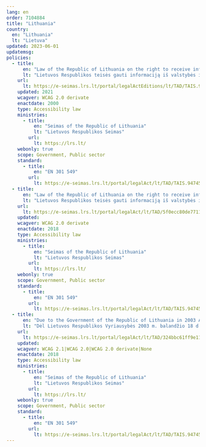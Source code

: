 ```yaml
---
lang: en
order: 7104884
title: "Lithuania"
country:
  en: "Lithuania"
  lt: "Lietuva"
updated: 2023-06-01
updatemsg:
policies:
  - title:
      en: "Law of the Republic of Lithuania on the right to receive information from state and municipal institutions and bodies no. VIII-1524 (Summary version)"
      lt: "Lietuvos Respublikos teisės gauti informaciją iš valstybės ir savivaldybių institucijų ir įstaigų įstatymas Nr. VIII-1524 (Suvestinė redakcija)"
    url:
      lt: https://e-seimas.lrs.lt/portal/legalActEditions/lt/TAD/TAIS.94745
    updated: 2021
    wcagver: WCAG 2.0 derivate
    enactdate: 2000
    type: Accessibility law
    ministries:
      - title:
          en: "Seimas of the Republic of Lithuania"
          lt: "Lietuvos Respublikos Seimas"
        url:
          lt: https://lrs.lt/  
    webonly: true
    scope: Government, Public sector
    standard:
      - title:
          en: "EN 301 549"
        url:
          lt: https://e-seimas.lrs.lt/portal/legalAct/lt/TAD/TAIS.94745/fnAbxGEluQ
  - title:
      en: "Law of the Republic of Lithuania on the right to receive information from state and municipal institutions and bodies no. VIII-1524 Amendment of Articles 1, 2, 3, 5, 6, 7, 12, 22 and Appendix Law No. XIII-1590"
      lt: "Lietuvos Respublikos teisės gauti informaciją iš valstybės ir savivaldybių institucijų ir įstaigų įstatymo Nr. VIII-1524 1, 2, 3, 5, 6, 7, 12, 22 straipsnių ir priedo pakeitimo įstatymas Nr. XIII-1590"
    url:
      lt: https://e-seimas.lrs.lt/portal/legalAct/lt/TAD/5f0ecc80de7711e8995fb8ded8eb97ff
    updated: 
    wcagver: WCAG 2.0 derivate
    enactdate: 2018
    type: Accessibility law
    ministries:
      - title:
          en: "Seimas of the Republic of Lithuania"
          lt: "Lietuvos Respublikos Seimas"
        url:
          lt: https://lrs.lt/
    webonly: true
    scope: Government, Public sector
    standard:
      - title:
          en: "EN 301 549"
        url:
          lt: https://e-seimas.lrs.lt/portal/legalAct/lt/TAD/TAIS.94745/fnAbxGEluQ
  - title:
      en: "Due to the Government of the Republic of Lithuania in 2003 April 18 resolution no. 480 of the amendment "On the approval of the description of the general requirements for the websites of state and municipal institutions and bodies"
      lt: "Dėl Lietuvos Respublikos Vyriausybės 2003 m. balandžio 18 d. nutarimo Nr. 480 „Dėl Bendrųjų reikalavimų valstybės ir savivaldybių institucijų ir įstaigų interneto svetainėms aprašo patvirtinimo“ pakeitimo"
    url:
      lt: https://e-seimas.lrs.lt/portal/legalAct/lt/TAD/324bbc61ff9e11e89b04a534c5aaf5ce
    updated: 
    wcagver: WCAG 2.1|WCAG 2.0|WCAG 2.0 derivate|None
    enactdate: 2018
    type: Accessibility law
    ministries:
      - title:
          en: "Seimas of the Republic of Lithuania"
          lt: "Lietuvos Respublikos Seimas"
        url:
          lt: https://lrs.lt/
    webonly: true
    scope: Government, Public sector
    standard:
      - title:
          en: "EN 301 549"
        url:
          lt: https://e-seimas.lrs.lt/portal/legalAct/lt/TAD/TAIS.94745/fnAbxGEluQ
---
```

